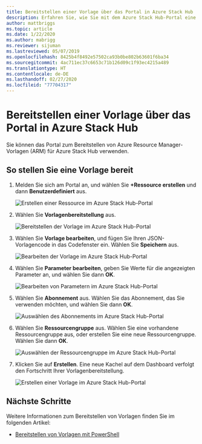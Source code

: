 ```yaml
---
title: Bereitstellen einer Vorlage über das Portal in Azure Stack Hub
description: Erfahren Sie, wie Sie mit dem Azure Stack Hub-Portal eine Vorlage bereitstellen.
author: mattbriggs
ms.topic: article
ms.date: 1/22/2020
ms.author: mabrigg
ms.reviewer: sijuman
ms.lastreviewed: 05/07/2019
ms.openlocfilehash: 8425b4f8492e57502ca93b0be802b63601f6ba34
ms.sourcegitcommit: 4ac711ec37c6653c71b126d09c1f93ec4215a489
ms.translationtype: HT
ms.contentlocale: de-DE
ms.lasthandoff: 02/27/2020
ms.locfileid: "77704317"
---
```

# <a name="deploy-a-template-using-the-portal-in-azure-stack-hub"></a>Bereitstellen einer Vorlage über das Portal in Azure Stack Hub

Sie können das Portal zum Bereitstellen von Azure Resource Manager-Vorlagen (ARM) für Azure Stack Hub verwenden.

## <a name="to-deploy-a-template"></a>So stellen Sie eine Vorlage bereit

1. Melden Sie sich am Portal an, und wählen Sie **+Ressource erstellen** und dann **Benutzerdefiniert** aus.

   ![Erstellen einer Ressource im Azure Stack Hub-Portal](media/azure-stack-deploy-template-portal/template-deploy1.png)

1. Wählen Sie **Vorlagenbereitstellung** aus.

   ![Bereitstellen der Vorlage im Azure Stack Hub-Portal](media/azure-stack-deploy-template-portal/template-deploy2.png)

1. Wählen Sie **Vorlage bearbeiten**, und fügen Sie Ihren JSON-Vorlagencode in das Codefenster ein. Wählen Sie **Speichern** aus.

   ![Bearbeiten der Vorlage im Azure Stack Hub-Portal](media/azure-stack-deploy-template-portal/template-deploy3.png)

1. Wählen Sie **Parameter bearbeiten**, geben Sie Werte für die angezeigten Parameter an, und wählen Sie dann **OK**.

   ![Bearbeiten von Parametern im Azure Stack Hub-Portal](media/azure-stack-deploy-template-portal/template-deploy4.png)

1. Wählen Sie **Abonnement** aus. Wählen Sie das Abonnement, das Sie verwenden möchten, und wählen Sie dann **OK**.

   ![Auswählen des Abonnements im Azure Stack Hub-Portal](media/azure-stack-deploy-template-portal/template-deploy5.png)

1. Wählen Sie **Ressourcengruppe** aus. Wählen Sie eine vorhandene Ressourcengruppe aus, oder erstellen Sie eine neue Ressourcengruppe. Wählen Sie dann **OK**.

   ![Auswählen der Ressourcengruppe im Azure Stack Hub-Portal](media/azure-stack-deploy-template-portal/template-deploy6.png)

1. Klicken Sie auf **Erstellen**. Eine neue Kachel auf dem Dashboard verfolgt den Fortschritt Ihrer Vorlagenbereitstellung.

   ![Erstellen einer Vorlage im Azure Stack Hub-Portal](media/azure-stack-deploy-template-portal/template-deploy7.png)

## <a name="next-steps"></a>Nächste Schritte

Weitere Informationen zum Bereitstellen von Vorlagen finden Sie im folgenden Artikel:

- [Bereitstellen von Vorlagen mit PowerShell](azure-stack-deploy-template-powershell.md)
